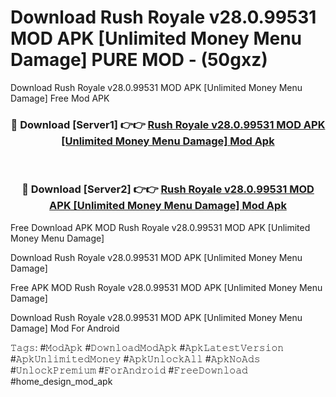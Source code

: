 # Download Rush Royale v28.0.99531 MOD APK [Unlimited Money Menu Damage] PURE MOD - (50gxz)
Download Rush Royale v28.0.99531 MOD APK [Unlimited Money Menu Damage] Free Mod APK

<div align="center">
<h3>🔴 Download [Server1] 👉👉 <a href="https://apk-comot.site?title=Rush_Royale_v28.0.99531_MOD_APK_[Unlimited_Money_Menu_Damage]">Rush Royale v28.0.99531 MOD APK [Unlimited Money Menu Damage] Mod Apk</a></h3><br>

<h3>🔴 Download [Server2] 👉👉 <a href="https://apk-comot.site?title=Rush_Royale_v28.0.99531_MOD_APK_[Unlimited_Money_Menu_Damage]">Rush Royale v28.0.99531 MOD APK [Unlimited Money Menu Damage] Mod Apk</a></h3>
</div>


Free Download APK MOD Rush Royale v28.0.99531 MOD APK [Unlimited Money Menu Damage]

Download Rush Royale v28.0.99531 MOD APK [Unlimited Money Menu Damage] 

Free APK MOD Rush Royale v28.0.99531 MOD APK [Unlimited Money Menu Damage] 

Download Rush Royale v28.0.99531 MOD APK [Unlimited Money Menu Damage] Mod For Android

𝚃𝚊𝚐𝚜: #𝙼𝚘𝚍𝙰𝚙𝚔 #𝙳𝚘𝚠𝚗𝚕𝚘𝚊𝚍𝙼𝚘𝚍𝙰𝚙𝚔 #𝙰𝚙𝚔𝙻𝚊𝚝𝚎𝚜𝚝𝚅𝚎𝚛𝚜𝚒𝚘𝚗 #𝙰𝚙𝚔𝚄𝚗𝚕𝚒𝚖𝚒𝚝𝚎𝚍𝙼𝚘𝚗𝚎𝚢 #𝙰𝚙𝚔𝚄𝚗𝚕𝚘𝚌𝚔𝙰𝚕𝚕 #𝙰𝚙𝚔𝙽𝚘𝙰𝚍𝚜 #𝚄𝚗𝚕𝚘𝚌𝚔𝙿𝚛𝚎𝚖𝚒𝚞𝚖 #𝙵𝚘𝚛𝙰𝚗𝚍𝚛𝚘𝚒𝚍 #𝙵𝚛𝚎𝚎𝙳𝚘𝚠𝚗𝚕𝚘𝚊𝚍 #home_design_mod_apk